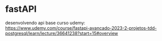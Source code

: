# fastAPI
desenvolvendo api base curso udemy: https://www.udemy.com/course/fastapi-avancado-2023-2-projetos-tdd-postgresql/learn/lecture/36641238?start=15#overview
